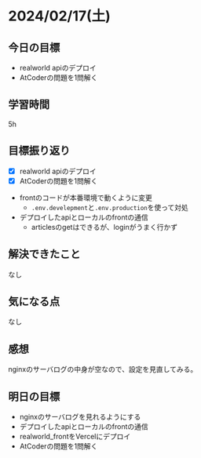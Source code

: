 # 2024/02/17(土)

## 今日の目標
* realworld apiのデプロイ
* AtCoderの問題を1問解く

## 学習時間
5h

## 目標振り返り
* [x] realworld apiのデプロイ
* [x] AtCoderの問題を1問解く
* frontのコードが本番環境で動くように変更
  * `.env.develepment`と`.env.production`を使って対処
* デプロイしたapiとローカルのfrontの通信
  * articlesのgetはできるが、loginがうまく行かず

## 解決できたこと
なし

## 気になる点
なし

## 感想
nginxのサーバログの中身が空なので、設定を見直してみる。

## 明日の目標
* nginxのサーバログを見れるようにする
* デプロイしたapiとローカルのfrontの通信
* realworld_frontをVercelにデプロイ
* AtCoderの問題を1問解く